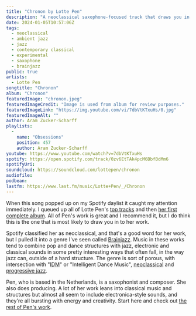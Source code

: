 ```yaml
---
title: "Chronon by Lotte Pen"
description: "A neoclassical saxophone-focused track that draws you in to Lotte Pen's work."
date: 2024-01-05T10:57:06Z
tags:
  - neoclassical
  - ambient jazz
  - jazz
  - contemporary classical
  - experimental
  - saxophone
  - brainjazz
public: true
artists:
  - Lotte Pen
songtitle: "Chronon"
album: "Chronon"
featuredImage: "chronon.jpeg"
featuredImageCredit: "Image is used from album for review purposes."
featuredImageLink: "https://img.youtube.com/vi/7dbVtKTxuHs/0.jpg"
featuredImageAlt: ""
author: Aram Zucker-Scharff
playlists:
  -
    name: "Obsessions"
    position: 457
    author: Aram Zucker-Scharff
youtube: https://www.youtube.com/watch?v=7dbVtKTxuHs
spotify: https://open.spotify.com/track/0zv6EtTAk4pcM6BbfBdMm6
spotifyUri: 
soundcloud: https://soundcloud.com/lottepen/chronon
audiofile:
podbean:
lastfm: https://www.last.fm/music/Lotte+Pen/_/Chronon
---
```


When this song popped up on my Spotify daylist it caught my attention immediately. I queued up all of Lotte Pen's [top tracks](https://open.spotify.com/artist/09klzeoydwwlN5eyyQNNss?si=glKDIelBQTSp-MpV44UTPA) and then [her first complete album](https://open.spotify.com/album/1DYhtI8ARoSXRFM7RM6YAw?si=gmhFcMIuRGy2MKBrQJthxg). All of Pen's work is great and I recommend it, but I do think this is the one that is most likely to draw you in to her work.

Spotify classified her as neoclassical, and that's a good word for her work, but I pulled it into a genre I've seen called [Brainjazz](/tag/brainjazz/). Music in these works tend to combine pop and dance structures with jazz, electronic and classical sounds in some pretty interesting ways that often fall, in the way jazz can, outside of a hard structure. The genre is sort of porous, with intersection with "[IDM](/tag/idm/)" or "Intelligent Dance Music", [neoclassical](/tag/neoclassical) and [progressive jazz](/tag/progressive-jazz/).

Pen, who is based in the Netherlands, is a saxophonist and composer. She also does producing. A lot of her work leans into classical music and structures but almost all seem to include electronica-style sounds, and they're all bursting with energy and creativity. Start here and check out [the rest of Pen's work](https://www.revancherecords.com/project/lotte-pen/). 
